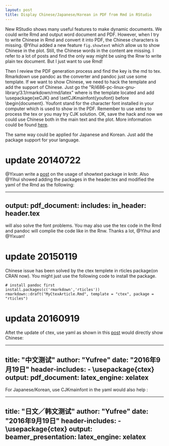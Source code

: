 ```yaml
---
layout: post
title: Display Chinese/Japanese/Korean in PDF from Rmd in RStudio
---
```


New RStudio shows many useful features to make dynamic documents. We could write Rmd and output word document and PDF. However, when I try to write Chinese in Rmd and convert it into PDF, the Chinese characters is missing. @Yihui added a new feature `fig.showtext` which allow us to show Chinese in the plot. Still, the Chinese words in the content are missing. I refer to a lot of posts and find the only way might be using the Rnw to write plain tex document. But I just want to use Rmd! 

Then I review the PDF generation process and find the key is the md to tex. Rmarkdown use pandoc as the converter and pandoc just use some template. If we want to show Chinese, we need to hack the template and add the support of Chinese. Just go the "R/i686-pc-linux-gnu-library/3.1/rmarkdown/rmd/latex" where is the template located and add \usepackage{xeCJK}  and \setCJKmainfont{youfont}  before \begin{document}. Youfont stand for the character font installed in your computer which is used to show in the PDF. Remember to use xetex to process the tex or you may try CJK solution. OK, save the hack and now we could use Chinese both in the main text and the plot. More information could be found [here](https://github.com/yihui/knitr/issues/799). 

The same way could be applied for Japanese and Korean. Just add the package support for your language. 

update 20140722 
=====

@Yixuan write a [post](http://statr.me/2014/07/showtext-with-knitr/) on the usage of showtext package in knitr. Also @Yihui showed adding the packages in the header.tex and modified the yaml of the Rmd as the following:

---
output:
  pdf_document:
    includes:
      in_header: header.tex
---

will also solve the font problems. You may also use the tex code in the Rmd and pandoc will complie the code like in the Rnw. Thanks a lot, @Yihui and @Yixuan!

update 20150119 
=====

Chinese issue has been solved by the ctex templete in rticles package(on CRAN now). You might just use the following code to install the package.

~~~
# install pandoc first
install.packages(c('rmarkdown','rticles'))
rmarkdown::draft("MyCtexArticle.Rmd", template = "ctex", package = "rticles")
~~~

updata 20160919
=====

Aftet the update of ctex, use yaml as shown in this [post](http://yufree.cn/blog/2016/09/19/beamer-in-chinese.html) would directly show Chinese:

  ---
  title: "中文测试"
  author: "Yufree"
  date: "2016年9月19日"
  header-includes:
    - \usepackage{ctex}
  output: 
    pdf_document:
      latex_engine: xelatex
  ---

For Japanese/Korean, use CJKmainfont in the yaml would also help :

  ---
  title: "日文／韩文测试"
  author: "Yufree"
  date: "2016年9月19日"
  header-includes:
    - \usepackage{ctex}
  output: 
    beamer_presentation:
      latex_engine: xelatex
  ---
